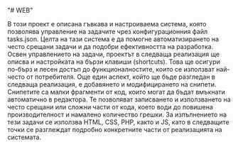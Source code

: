 "# WEB" 

В този проект е описана гъвкава и настроиваема система, която позволява управление на задачите чрез конфигурационния файл tasks.json. Целта на тази система е да помогне автоматизирането на често срещани задачи и да подобри ефективността на разработка.
Освен управлението на задачи, проектът в следваща реализация ще описва и настройката на бързи клавиши (shortcuts). Това ще осигури по-бърз и лесен достъп до функционалностите, които се използват най-често от потребителя.
Още един аспект, който ще бъде разгледан в следваща реализация, е добавянето и модифицирането на снипети. Снипетите са малки фрагменти от код, които могат да бъдат вмъкнати автоматично в редактора. Те позволяват записването и използването на често срещани или сложни части от кода, което води до повишена производителност и намалено количество грешки.
За изпълнението на тези задачи се използва HTML, CSS, PHP, както и JS, като в следващите точки се разглеждат подробно конкретните части от реализацията на системата.
